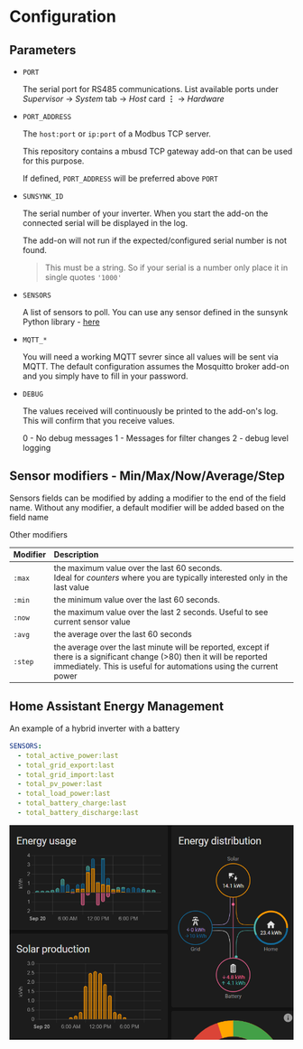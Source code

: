 # Configuration

## Parameters

- `PORT`

  The serial port for RS485 communications. List available ports under _Supervisor_ -> _System_ tab -> _Host_ card **&vellip;** -> _Hardware_

- `PORT_ADDRESS`

  The `host:port` or `ip:port` of a Modbus TCP server.

  This repository contains a mbusd TCP gateway add-on that can be used for this purpose.

  If defined, `PORT_ADDRESS` will be preferred above `PORT`

- `SUNSYNK_ID`

  The serial number of your inverter. When you start the add-on the connected serial will be displayed in the log.

  The add-on will not run if the expected/configured serial number is not found.

  > This must be a string. So if your serial is a number only place it in single quotes `'1000'`

- `SENSORS`

  A list of sensors to poll. You can use any sensor defined in the sunsynk Python library - [here](https://github.com/kellerza/sunsynk/blob/main/sunsynk/definitions.py)

- `MQTT_*`

  You will need a working MQTT sevrer since all values will be sent via MQTT.
  The default configuration assumes the Mosquitto broker add-on and you simply have to
  fill in your password.

- `DEBUG`

  The values received will continuously be printed to the add-on's log. This will confirm
  that you receive values.

  0 - No debug messages
  1 - Messages for filter changes
  2 - debug level logging

## Sensor modifiers - Min/Max/Now/Average/Step

Sensors fields can be modified by adding a modifier to the end of the field name.
Without any modifier, a default modifier will be added based on the field name

Other modifiers

| Modifier | Description                                                                                                                      |
| -------- | :------------------------------------------------------------------------------------------------------------------------------- |
| `:max`   | the maximum value over the last 60 seconds. <br/> Ideal for _counters_ where you are typically interested only in the last value |
| `:min`   | the minimum value over the last 60 seconds.                                                                                      |
| `:now`   | the maximum value over the last 2 seconds. Useful to see current sensor value                                                    |
| `:avg`   | the average over the last 60 seconds                                                                                             |
| `:step`  | the average over the last minute will be reported, except if there is a significant change (>80) then it will be reported immediately. This is useful for automations using the current power |

## Home Assistant Energy Management

An example of a hybrid inverter with a battery

```yaml
SENSORS:
  - total_active_power:last
  - total_grid_export:last
  - total_grid_import:last
  - total_pv_power:last
  - total_load_power:last
  - total_battery_charge:last
  - total_battery_discharge:last
```

![HASS Energy management](energy.png)
